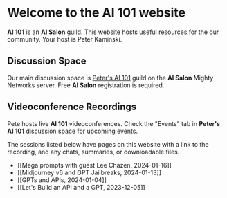 # Welcome to the AI 101 website

**AI 101** is an **AI Salon** guild. This website hosts useful resources for the our community. Your host is Peter Kaminski.

## Discussion Space

Our main discussion space is [Peter's AI 101](https://aisalon.mn.co/share/phFsHUTlVUiSHKGt) guild on the **AI Salon** Mighty Networks server. Free **AI Salon** registration is required.

## Videoconference Recordings

Pete hosts live **AI 101** videoconferences. Check the "Events" tab in **Peter's AI 101** discussion space for upcoming events.

The sessions listed below have pages on this website with a link to the recording, and any chats, summaries, or downloadable files.

- [[Mega prompts with guest Lee Chazen, 2024-01-16]]
- [[Midjourney v6 and GPT Jailbreaks, 2024-01-13]]
- [[GPTs and APIs, 2024-01-04]]
- [[Let's Build an API and a GPT, 2023-12-05]]
